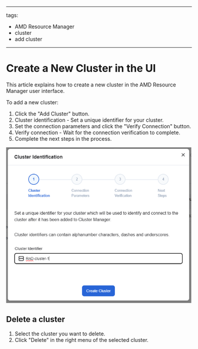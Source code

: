 <!--
Copyright © Advanced Micro Devices, Inc., or its affiliates.

SPDX-License-Identifier: MIT
-->

---
tags:
  - AMD Resource Manager
  - cluster
  - add cluster
---

# Create a New Cluster in the UI

This article explains how to create a new cluster in the AMD Resource Manager user interface.

To add a new cluster:

1. Click the "Add Cluster" button.
2. Cluster identification - Set a unique identifier for your cluster.
3. Set the connection parameters and click the "Verify Connection" button.
4. Verify connection - Wait for the connection verification to complete.
5. Complete the next steps in the process.

![A diagram of the create cluster page.](../../img/clusters/create-cluster.png)

## Delete a cluster

1. Select the cluster you want to delete.
2. Click "Delete" in the right menu of the selected cluster.

